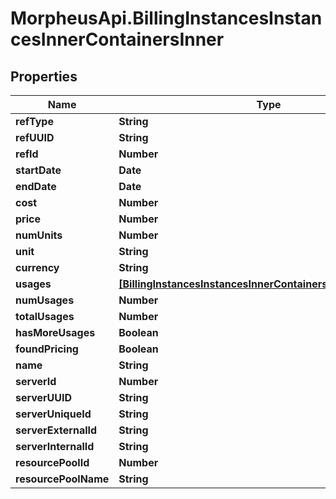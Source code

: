 # MorpheusApi.BillingInstancesInstancesInnerContainersInner

## Properties

Name | Type | Description | Notes
------------ | ------------- | ------------- | -------------
**refType** | **String** |  | [optional] 
**refUUID** | **String** |  | [optional] 
**refId** | **Number** |  | [optional] 
**startDate** | **Date** |  | [optional] 
**endDate** | **Date** |  | [optional] 
**cost** | **Number** |  | [optional] 
**price** | **Number** |  | [optional] 
**numUnits** | **Number** |  | [optional] 
**unit** | **String** |  | [optional] 
**currency** | **String** |  | [optional] 
**usages** | [**[BillingInstancesInstancesInnerContainersInnerUsagesInner]**](BillingInstancesInstancesInnerContainersInnerUsagesInner.md) |  | [optional] 
**numUsages** | **Number** |  | [optional] 
**totalUsages** | **Number** |  | [optional] 
**hasMoreUsages** | **Boolean** |  | [optional] 
**foundPricing** | **Boolean** |  | [optional] 
**name** | **String** |  | [optional] 
**serverId** | **Number** |  | [optional] 
**serverUUID** | **String** |  | [optional] 
**serverUniqueId** | **String** |  | [optional] 
**serverExternalId** | **String** |  | [optional] 
**serverInternalId** | **String** |  | [optional] 
**resourcePoolId** | **Number** |  | [optional] 
**resourcePoolName** | **String** |  | [optional] 


